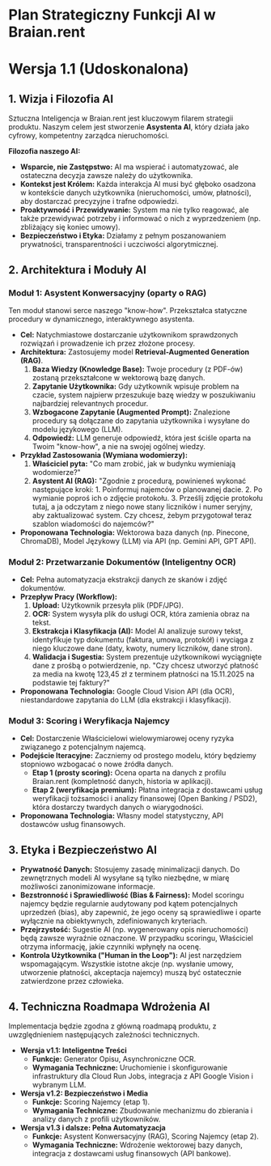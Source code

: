 # Plan Strategiczny Funkcji AI w Braian.rent

# Wersja 1.1 (Udoskonalona)

## 1. Wizja i Filozofia AI

Sztuczna Inteligencja w Braian.rent jest kluczowym filarem strategii produktu. Naszym celem jest stworzenie **Asystenta AI**, który działa jako cyfrowy, kompetentny zarządca nieruchomości.

**Filozofia naszego AI:**

- **Wsparcie, nie Zastępstwo:** AI ma wspierać i automatyzować, ale ostateczna decyzja zawsze należy do użytkownika.
- **Kontekst jest Królem:** Każda interakcja AI musi być głęboko osadzona w kontekście danych użytkownika (nieruchomości, umów, płatności), aby dostarczać precyzyjne i trafne odpowiedzi.
- **Proaktywność i Przewidywanie:** System ma nie tylko reagować, ale także przewidywać potrzeby i informować o nich z wyprzedzeniem (np. zbliżający się koniec umowy).
- **Bezpieczeństwo i Etyka:** Działamy z pełnym poszanowaniem prywatności, transparentności i uczciwości algorytmicznej.

## 2. Architektura i Moduły AI

### Moduł 1: Asystent Konwersacyjny (oparty o RAG)

Ten moduł stanowi serce naszego "know-how". Przekształca statyczne procedury w dynamicznego, interaktywnego asystenta.

- **Cel:** Natychmiastowe dostarczanie użytkownikom sprawdzonych rozwiązań i prowadzenie ich przez złożone procesy.
- **Architektura:** Zastosujemy model **Retrieval-Augmented Generation (RAG)**.
  1.  **Baza Wiedzy (Knowledge Base):** Twoje procedury (z PDF-ów) zostaną przekształcone w wektorową bazę danych.
  2.  **Zapytanie Użytkownika:** Gdy użytkownik wpisuje problem na czacie, system najpierw przeszukuje bazę wiedzy w poszukiwaniu najbardziej relevantnych procedur.
  3.  **Wzbogacone Zapytanie (Augmented Prompt):** Znalezione procedury są dołączane do zapytania użytkownika i wysyłane do modelu językowego (LLM).
  4.  **Odpowiedź:** LLM generuje odpowiedź, która jest ściśle oparta na Twoim "know-how", a nie na swojej ogólnej wiedzy.
- **Przykład Zastosowania (Wymiana wodomierzy):**
  1.  **Właściciel pyta:** "Co mam zrobić, jak w budynku wymieniają wodomierze?"
  2.  **Asystent AI (RAG):** "Zgodnie z procedurą, powinieneś wykonać następujące kroki: 1. Poinformuj najemców o planowanej dacie. 2. Po wymianie poproś ich o zdjęcie protokołu. 3. Prześlij zdjęcie protokołu tutaj, a ja odczytam z niego nowe stany liczników i numer seryjny, aby zaktualizować system. Czy chcesz, żebym przygotował teraz szablon wiadomości do najemców?"
- **Proponowana Technologia:** Wektorowa baza danych (np. Pinecone, ChromaDB), Model Językowy (LLM) via API (np. Gemini API, GPT API).

### Moduł 2: Przetwarzanie Dokumentów (Inteligentny OCR)

- **Cel:** Pełna automatyzacja ekstrakcji danych ze skanów i zdjęć dokumentów.
- **Przepływ Pracy (Workflow):**
  1.  **Upload:** Użytkownik przesyła plik (PDF/JPG).
  2.  **OCR:** System wysyła plik do usługi OCR, która zamienia obraz na tekst.
  3.  **Ekstrakcja i Klasyfikacja (AI):** Model AI analizuje surowy tekst, identyfikuje typ dokumentu (faktura, umowa, protokół) i wyciąga z niego kluczowe dane (daty, kwoty, numery liczników, dane stron).
  4.  **Walidacja i Sugestia:** System prezentuje użytkownikowi wyciągnięte dane z prośbą o potwierdzenie, np. "Czy chcesz utworzyć płatność za media na kwotę 123,45 zł z terminem płatności na 15.11.2025 na podstawie tej faktury?"
- **Proponowana Technologia:** Google Cloud Vision API (dla OCR), niestandardowe zapytania do LLM (dla ekstrakcji i klasyfikacji).

### Moduł 3: Scoring i Weryfikacja Najemcy

- **Cel:** Dostarczenie Właścicielowi wielowymiarowej oceny ryzyka związanego z potencjalnym najemcą.
- **Podejście Iteracyjne:** Zaczniemy od prostego modelu, który będziemy stopniowo wzbogacać o nowe źródła danych.
  - **Etap 1 (prosty scoring):** Ocena oparta na danych z profilu Braian.rent (kompletność danych, historia w aplikacji).
  - **Etap 2 (weryfikacja premium):** Płatna integracja z dostawcami usług weryfikacji tożsamości i analizy finansowej (Open Banking / PSD2), która dostarczy twardych danych o wiarygodności.
- **Proponowana Technologia:** Własny model statystyczny, API dostawców usług finansowych.

## 3. Etyka i Bezpieczeństwo AI

- **Prywatność Danych:** Stosujemy zasadę minimalizacji danych. Do zewnętrznych modeli AI wysyłane są tylko niezbędne, w miarę możliwości zanonimizowane informacje.
- **Bezstronność i Sprawiedliwość (Bias & Fairness):** Model scoringu najemcy będzie regularnie audytowany pod kątem potencjalnych uprzedzeń (bias), aby zapewnić, że jego oceny są sprawiedliwe i oparte wyłącznie na obiektywnych, zdefiniowanych kryteriach.
- **Przejrzystość:** Sugestie AI (np. wygenerowany opis nieruchomości) będą zawsze wyraźnie oznaczone. W przypadku scoringu, Właściciel otrzyma informację, jakie czynniki wpłynęły na ocenę.
- **Kontrola Użytkownika ("Human in the Loop"):** AI jest narzędziem wspomagającym. Wszystkie istotne akcje (np. wysłanie umowy, utworzenie płatności, akceptacja najemcy) muszą być ostatecznie zatwierdzone przez człowieka.

## 4. Techniczna Roadmapa Wdrożenia AI

Implementacja będzie zgodna z główną roadmapą produktu, z uwzględnieniem następujących zależności technicznych.

- **Wersja v1.1: Inteligentne Treści**
  - **Funkcje:** Generator Opisu, Asynchroniczne OCR.
  - **Wymagania Techniczne:** Uruchomienie i skonfigurowanie infrastruktury dla Cloud Run Jobs, integracja z API Google Vision i wybranym LLM.
- **Wersja v1.2: Bezpieczeństwo i Media**
  - **Funkcje:** Scoring Najemcy (etap 1).
  - **Wymagania Techniczne:** Zbudowanie mechanizmu do zbierania i analizy danych z profili użytkowników.
- **Wersja v1.3 i dalsze: Pełna Automatyzacja**
  - **Funkcje:** Asystent Konwersacyjny (RAG), Scoring Najemcy (etap 2).
  - **Wymagania Techniczne:** Wdrożenie wektorowej bazy danych, integracja z dostawcami usług finansowych (API bankowe).
